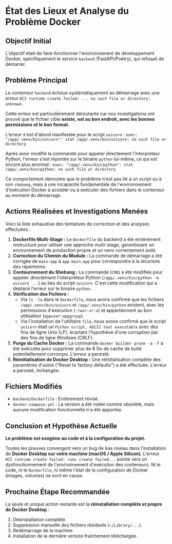 # État des Lieux et Analyse du Problème Docker

## Objectif Initial

L'objectif était de faire fonctionner l'environnement de développement Docker, spécifiquement le service `backend` (FastAPI/Poetry), qui refusait de démarrer.

## Problème Principal

Le conteneur `backend` échoue systématiquement au démarrage avec une erreur `OCI runtime create failed: ... no such file or directory: unknown`.

Cette erreur est particulièrement déroutante car nos investigations ont prouvé que le fichier cible **existe, est au bon endroit, avec les bonnes permissions et le bon format**.

L'erreur s'est d'abord manifestée pour le script `uvicorn` :
`exec: "/app/.venv/bin/uvicorn": stat /app/.venv/bin/uvicorn: no such file or directory`

Après avoir modifié la commande pour appeler directement l'interpréteur Python, l'erreur s'est reportée sur le binaire `python` lui-même, ce qui est encore plus anormal :
`exec: "/app/.venv/bin/python": stat /app/.venv/bin/python: no such file or directory`

Ce comportement démontre que le problème n'est pas lié à un script ou à son `shebang`, mais à une incapacité fondamentale de l'environnement d'exécution Docker à accéder ou à exécuter des fichiers dans le conteneur au moment du démarrage.

## Actions Réalisées et Investigations Menées

Voici la liste exhaustive des tentatives de correction et des analyses effectuées :

1.  **Dockerfile Multi-Stage :** Le `Dockerfile` du backend a été entièrement restructuré pour utiliser une approche multi-stage, garantissant un environnement de production propre et un venv correctement isolé.
2.  **Correction du Chemin du Module :** La commande de démarrage a été corrigée de `main:app` à `app.main:app` pour correspondre à la structure des répertoires.
3.  **Contournement du Shebang :** La commande (`CMD`) a été modifiée pour appeler directement l'interpréteur Python (`/app/.venv/bin/python -m uvicorn ...`) au lieu du script `uvicorn`. C'est cette modification qui a déplacé l'erreur sur le binaire `python`.
4.  **Vérification des Fichiers :**
    *   Via `ls -la` dans le `Dockerfile`, nous avons confirmé que les fichiers `/app/.venv/bin/uvicorn` et `/app/.venv/bin/python` existent, avec les permissions d'exécution (`-rwxr-xr-x`) et appartiennent au bon utilisateur (`appuser:appgroup`).
    *   Via l'installation de l'utilitaire `file`, nous avons confirmé que le script `uvicorn` était un `Python script, ASCII text executable` avec des fins de ligne Unix (LF), écartant l'hypothèse d'une corruption par des fins de ligne Windows (CRLF).
5.  **Purge du Cache Docker :** La commande `docker builder prune -a -f` a été exécutée pour supprimer plus de 8 Go de cache de build potentiellement corrompu. L'erreur a persisté.
6.  **Réinitialisation de Docker Desktop :** Une réinitialisation complète des paramètres d'usine ("Reset to factory defaults") a été effectuée. L'erreur a persisté, inchangée.

## Fichiers Modifiés

*   `backend/Dockerfile` : Entièrement révisé.
*   `docker-compose.yml` : La version a été notée comme obsolète, mais aucune modification fonctionnelle n'a été apportée.

## Conclusion et Hypothèse Actuelle

**Le problème est exogène au code et à la configuration du projet.**

Toutes les preuves convergent vers un bug de bas niveau dans l'installation de **Docker Desktop sur votre machine (macOS / Apple Silicon)**. L'erreur `OCI runtime create failed: runc create failed...` pointe vers un dysfonctionnement de l'environnement d'exécution des conteneurs. Ni le code, ni le `Dockerfile`, ni même l'état de la configuration de Docker (images, volumes) ne sont en cause.

## Prochaine Étape Recommandée

La seule et unique action restante est la **réinstallation complète et propre de Docker Desktop** :
1.  Désinstallation complète.
2.  Suppression manuelle des fichiers résiduels (`~/Library/...`).
3.  Redémarrage de la machine.
4.  Installation de la dernière version fraîchement téléchargée. 
